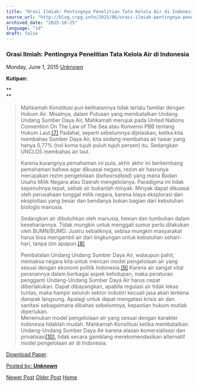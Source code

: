 ```yaml
---
title: "Orasi Ilmiah: Pentingnya Penelitian Tata Kelola Air di Indonesia | Center for Regulation, Policy and Governance (CRPG)"
source_url: "http://blog.crpg.info/2015/06/orasi-ilmiah-pentingnya-penelitian-tata.html"
archived_date: "2025-10-25"
language: "id"
draft: false
---
```


###  Orasi Ilmiah: Pentingnya Penelitian Tata Kelola Air di Indonesia 

Monday, June 1, 2015  [ Unknown ](https://www.blogger.com/profile/00655928445009738553 "author profile")

**Kutipan:**

**  
**

> Mahkamah Konstitusi pun kelihatannya tidak terlalu familiar dengan Hukum Air. Misalnya, dalam Putusan yang membatalkan Undang Undang Sumber Daya Air, Mahkamah merujuk pada United Nations Convention On The Law of The Sea atau Konvensi PBB tentang Hukum Laut.[[7]](file:///D:/Dropbox/2015/Orasi%20Ilmiah%20Wisuda%20UIKA%20Mei%202015.docx#_ftn7) Padahal, seperti sebelumnya dijelaskan, ketika kita membahas Sumber Daya Air, kita sedang membahas air tawar yang hanya 0,77% (nol koma tujuh puluh tujuh persen) itu. Sedangkan UNCLOS membahas air laut.  
>    
> Karena kurangnya pemahaman ini pula, akhir akhir ini berkembang pemahaman bahwa agar dikuasai negara, rezim air hasrunya merupakan rezim pengelolaan (_beheersdaad_) yang mana Badan Usaha Milik Negara atau Daerah mengelolanya. Paradigma ini tidak sepenuhnya tepat, sebab air bukanlah minyak. Minyak dapat dikuasai oleh perusahaan tunggal milik negara, karena biaya eksplorasi dan eksploitasi yang besar dan bendanya bukan bagian dari kebutuhan biologis manusia.  
>    
> Sedangkan air dibutuhkan oleh manusia, hewan dan tumbuhan dalam kesehariannya. Tidak mungkin untuk menggali sumur perlu dilakukan oleh BUMN/BUMD. Justru sebaliknya, sebisa mungkin masyarakat harus bisa mengambil air dari lingkungan untuk kebutuhan sehari-hari, tanpa izin apapun.[[8]](file:///D:/Dropbox/2015/Orasi%20Ilmiah%20Wisuda%20UIKA%20Mei%202015.docx#_ftn8)  
>    
> Pembatalan Undang Undang Sumber Daya Air, walaupun pahit, memaksa negara kita untuk mencari model pengelolaan air yang sesuai dengan ekonomi politik Indonesia.[[9]](file:///D:/Dropbox/2015/Orasi%20Ilmiah%20Wisuda%20UIKA%20Mei%202015.docx#_ftn9) Karena air sangat vital peranannya dalam berbagai aspek kehidupan, maka peraturan pengganti Undang-Undang Sumber Daya Air harus cepat diberlakukan. Dapat dibayangkan, apabila regulasi air tidak lekas tuntas, maka hampir seluruh sektor industri kecuali jasa akan terkena dampak langsung. Apalagi untuk dapat mengatasi krisis air dan sanitasi sebagaimana dibahas sebelumnya, kepastian hukum mutlak diperlukan.  
> Menemukan model pengelolaan air yang sesuai dengan karakter Indonesia tidaklah mudah. Mahkamah Konstitusi ketika membatalkan Undang-Undang Sumber Daya Air karena alasan komersialisasi dan privatisasi[[10]](file:///D:/Dropbox/2015/Orasi%20Ilmiah%20Wisuda%20UIKA%20Mei%202015.docx#_ftn10), tidak secara gamblang merekomendasikan alternatif model pengelolaan air di Indonesia.

  
[Download Paper](https://www.academia.edu/attachments/37794104/download_file?st=MTQzMzE2MzAxNCwxODAuMjQ1LjQ2LjI0NywzNTk0OQ%3D%3D&s=swp-toolbar).  
  


[ Posted by: _**Unknown**_ ](https://www.blogger.com/profile/00655928445009738553 "author profile")

[ ](https://www.blogger.com/email-post/1800407982648215581/1121847462261194931 "Email Post") [ ](https://www.blogger.com/post-edit.g?blogID=1800407982648215581&postID=1121847462261194931&from=pencil "Edit Post")

[Newer Post](http://blog.crpg.info/2016/02/getting-to-know-pcbs-regulations-in.html "Newer Post") [Older Post](http://blog.crpg.info/2015/05/membaca-kepemimpinan-jokowi-mohammad.html "Older Post") [Home](http://blog.crpg.info/)
